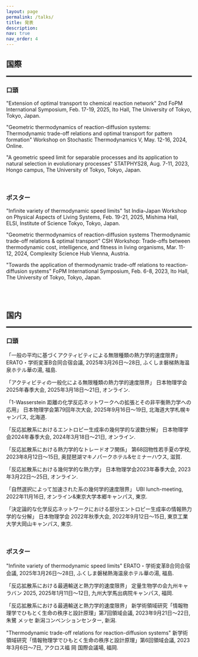 ```yaml
---
layout: page
permalink: /talks/
title: 発表
description:
nav: true
nav_order: 4
---
```


## 国際
<hr style="border: 1px solid black;" />

### 口頭
"Extension of optimal transport to chemical reaction network"
2nd FoPM International Symposium, Feb. 17-19, 2025, Ito Hall, The University of Tokyo, Tokyo, Japan.

"Geometric thermodynamics of reaction-diffusion systems: Thermodynamic trade-off relations and optimal transport for pattern formation"
Workshop on Stochastic Thermodynamics V, May. 12-16, 2024, Online.

"A geometric speed limit for separable processes and its application to natural selection in evolutionary processes"
STATPHYS28, Aug. 7-11, 2023, Hongo campus, The University of Tokyo, Tokyo, Japan.

<br>

### ポスター
"Infinite variety of thermodynamic speed limits"
1st India-Japan Workshop on Physical Aspects of Living Systems, Feb. 19-21, 2025, Mishima Hall, ELSI, Institute of Science Tokyo, Tokyo, Japan.

"Geometric thermodynamics of reaction-diffusion systems Thermodynamic trade-off relations & optimal transport"
CSH Workshop: Trade-offs between thermodynamic cost, intelligence, and fitness in living organisms, Mar. 11-12, 2024, Complexity Science Hub Vienna, Austria.

"Towards the application of thermodynamic trade-off relations to reaction-diffusion systems"
FoPM International Symposium, Feb. 6-8, 2023, Ito Hall, The University of Tokyo, Tokyo, Japan.

<br>
<br>

## 国内
<hr style="border: 1px solid black;" />

### 口頭
「一般の平均に基づくアクティビティによる無限種類の熱力学的速度限界」
ERATO・学術変革B合同合宿会議, 2025年3月26日～28日, ふくしま磐梯熱海温泉ホテル華の湯, 福島.

「アクティビティの一般化による無限種類の熱力学的速度限界」
日本物理学会2025年春季大会, 2025年3月18日～21日, オンライン.

「1-Wasserstein 距離の化学反応ネットワークへの拡張とその非平衡熱力学への応用」
日本物理学会第79回年次大会, 2025年9月16日～19日, 北海道大学札幌キャンパス, 北海道.

「反応拡散系におけるエントロピー生成率の幾何学的な波数分解」
日本物理学会2024年春季大会, 2024年3月18日～21日, オンライン.

「反応拡散系における熱力学的なトレードオフ関係」
第68回物性若手夏の学校, 2023年8月12日～15日, 奥琵琶湖マキノパークホテル&セミナーハウス, 滋賀.

「反応拡散系における幾何学的な熱力学」
日本物理学会2023年春季大会, 2023年3月22日～25日, オンライン.

「自然選択によって加速された系の幾何学的速度限界」
UBI lunch-meeting, 2022年11月16日, オンライン&東京大学本郷キャンパス, 東京.

「決定論的な化学反応ネットワークにおける部分エントロピー生成率の情報熱力学的な分解」
日本物理学会 2022年秋季大会, 2022年9月12日～15日, 東京工業大学大岡山キャンパス, 東京.

<br>

### ポスター
"Infinite variety of thermodynamic speed limits"
ERATO・学術変革B合同合宿会議, 2025年3月26日～28日, ふくしま磐梯熱海温泉ホテル華の湯, 福島.

「反応拡散系における最適輸送と熱力学的速度限界」
定量生物学の会九州キャラバン 2025, 2025年1月11日～12日, 九州大学馬出病院キャンパス, 福岡.

「反応拡散系における最適輸送と熱力学的速度限界」
新学術領域研究「情報物理学でひもとく生命の秩序と設計原理」第7回領域会議, 2023年9月21日～22日, 朱鷺
メッセ 新潟コンベンションセンター, 新潟.

"Thermodynamic trade-off relations for reaction-diffusion systems"
新学術領域研究「情報物理学でひもとく生命の秩序と設計原理」第6回領域会議, 2023年3月6日～7日, アクロス福
岡 国際会議場, 福岡.